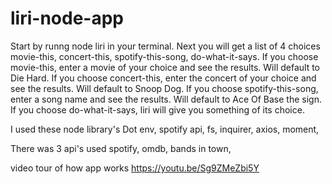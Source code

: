# liri-node-app

Start by runng node liri in your terminal.
Next you will get a list of 4 choices movie-this, concert-this, spotify-this-song, do-what-it-says.
If you choose movie-this, enter a movie of your choice and see the results. Will default to Die Hard.
If you choose concert-this, enter the concert of your choice and see the results. Will default to Snoop Dog.
If you choose spotify-this-song, enter a song name and see the results. Will default to Ace Of Base the sign.
If you choose do-what-it-says, liri will give you something of its choice.

I used these node library's
Dot env,
spotify api,
fs,
inquirer,
axios,
moment,

There was 3 api's used
spotify,
omdb,
bands in town,

video tour of how app works
https://youtu.be/Sg9ZMeZbi5Y
